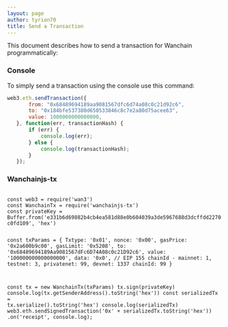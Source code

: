 ```yaml
---
layout: page
author: tyrion70
title: Send a Transaction
---
```


This document describes how to send a transaction for Wanchain programmatically:

### Console
To simply send a transaction using the console use this command:

```js
web3.eth.sendTransaction({
       from: "0x68489694189aa9081567dfc6d74a08c0c21d92c6",
       to: "0x184bfe537380d650533846c8c7e2a80d75acee63",
       value: 1000000000000000,
   }, function(err, transactionHash) {
       if (err) {
           console.log(err);
       } else {
           console.log(transactionHash);
       }
   });
```

### Wanchainjs-tx
<div id="runkit-element" class="runkit-element">
<code></code>
<code>
const web3 = require('wan3')
const WanchainTx = require('wanchainjs-tx')
const privateKey = Buffer.from('e331b6d69882b4cb4ea581d88e0b604039a3de5967688d3dcffdd2270c0fd109', 'hex')

const txParams = {
  Txtype: '0x01',
  nonce: '0x00',
  gasPrice: '0x2a600b9c00',
  gasLimit: '0x5208',
  to: '0x68489694189Aa9081567dFc6D74A08c0c21D92c6',
  value: '100000000000000000',
  data: '0x0',
  // EIP 155 chainId - mainnet: 1, testnet: 3, privatenet: 99, devnet: 1337
  chainId: 99
}

const tx = new WanchainTx(txParams)
tx.sign(privateKey)
console.log(tx.getSenderAddress().toString('hex'))
const serializedTx = tx.serialize().toString('hex')
console.log(serializedTx)
web3.eth.sendSignedTransaction('0x' + serializedTx.toString('hex'))
.on('receipt', console.log);
</code>
</div>
